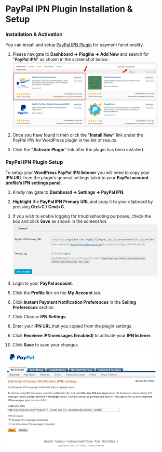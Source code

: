 # PayPal IPN Plugin Installation & Setup

### Installation & Activation

You can install and setup [PayPal IPN Plugin](https://wordpress.org/plugins/paypal-ipn/) for payment functionality.

1. Please navigate to **Dashboard → Plugins → Add New** and search for "**PayPal IPN**" as shown in the screenshot below: 
![Real Homes Documentation](images/other-features/search-for-paypal-ipn.png)

2. Once you have found it then click the "**Install Now**" link under the PayPal IPN for WordPress plugin in the list of results.

3. Click the "**Activate Plugin**" link after the plugin has been installed.

### PayPal IPN Plugin Setup

To setup your **WordPress PayPal IPN listener** you will need to copy your **IPN URL** from the plugin’s general settings tab into your **PayPal account profile’s IPN settings panel**.

1. Kindly navigate to **Dashboard → Settings → PayPal IPN**.

2. **Highlight** the **PayPal IPN Primary URL** and copy it to your clipboard by pressing **Ctrl+C / Cmd+C**.

3. If you wish to enable logging for troubleshooting purposes, check the box and click **Save** as shown in the screenshot.
![Real Homes Documentation](images/other-features/wordpress-paypal-ipn-general-settings.png)

4. Login to your **PayPal account**.

5. Click the **Profile** link on the **My Account** tab.

6. Click **Instant Payment Notification Preferences** in the **Selling Preferences** section.

7. Click Choose **IPN Settings**.

8. Enter your **IPN URL** that you copied from the plugin settings.

9. Click **Receieve IPN messages (Enabled)** to activate your **IPN listener**.

10. Click **Save** to save your changes.

![Real Homes Documentation](images/other-features/wordpress-paypal-ipn-profile-config.png)